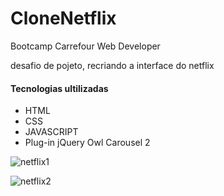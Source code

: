 # CloneNetflix

<p>Bootcamp Carrefour Web Developer</p>
<p>desafio de pojeto, recriando a interface do netflix</p>
<h4>Tecnologias ultilizadas</h4>

<ul>
    <li>HTML</li>
    <li>CSS</li>
    <li>JAVASCRIPT</li>
    <li>Plug-in jQuery Owl Carousel 2</li>
</ul>

![netflix1](https://user-images.githubusercontent.com/89467421/166329108-83450690-774e-43b0-8605-554229f52e51.jpg)

![netflix2](https://user-images.githubusercontent.com/89467421/166329109-f5cff4b5-3c28-406c-b7e1-650f0737ad24.jpg)


